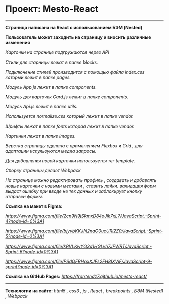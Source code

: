 # Проект: Mesto-React

---

**Страница написана на React с использованием БЭМ (Nested)**

**Пользователь может заходить на страницу и вносить различные изменения**

_Карточки на странице подгружаются через API_

_Стили для старницы лежат в папке blocks._

_Подключение стилей производится с помощью файла index.css который лежит в папке pages._

_Модуль App.js лежит в папке components._

_Модуль для карточек Card.js лежит в папке components._

_Модуль Api.js лежит в папке utils._

_Используется normalize.css который лежит в папке vendor._

_Шрифты лежат в папке fonts которая лежит в папке vendor._

_Картинки лежат в папке images._

_Верстка страницы сделана с применением Flexbox и Grid , для адаптации испульзуются медиа запросы._

_Для добавления новой карточки используется тег template._

_Сборку страницы делает Webpack_

_На странице можно редактировать профиль , создавать и добавлять новые карточки с новыми местами , ставить лайки. валидация форм выдаст ошибку при вводе не тех данных и заблокирует кнопку отправки формы._

**Ссылка на макет в Figma:**

*https://www.figma.com/file/2cn9N9jSkmxD84oJik7xL7/JavaScript.-Sprint-4?node-id=0%3A1*

*https://www.figma.com/file/bjyvbKKJN2naO0ucURl2Z0/JavaScript.-Sprint-5?node-id=0%3A1*

*https://www.figma.com/file/kRVLKwYG3d1HGLvh7JFWRT/JavaScript.-Sprint-6?node-id=0%3A1*

*https://www.figma.com/file/PSdQFRHoxXJFs2FH8IXViF/JavaScript-9-sprint?node-id=0%3A1*

**Ссылка на GitHub Pages:**
*https://frontendz7.github.io/mesto-react/*

---

**Технологии на сайте:**
_html5 , css3 , js , React , breakpoints , БЭМ (Nested) , Webpack_
